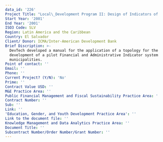 ```yaml
---
data_id: '226'
Project Title: "Local\_Development Program II: Design of Indicators of Financial Performance and Classification of Municipalities"
Start Year: '2001'
End Year: '2001'
ISO3 Code: SLV
Region: Latin America and the Caribbean
Country: El Salvador
Client/ Donor: ICMA/Inter-American Development Bank
Brief Discription: >-
  DevTech developed a manual for the application of a topology for the
  development of a pilot Financial and Administrative Indicator system for
  municipalities.
Point of contact: ''
Email: ''
Phone: ''
Current Project? (Y/N): 'No'
Prime: ''
Contract Value USD: ''
M&E Practice Area: ''
Public Financial Management and Fiscal Sustainability Practice Area: ''
Contract Number: ''
Sub: ''
Link: ''
'Education, Gender, and Youth Development Practice Area': ''
Link to the document file: ''
Knowledge Management and Data Analytics Practice Area: ''
Document Title: ''
Subcontract Number/Order Number/Grant Number: ''
---
```

